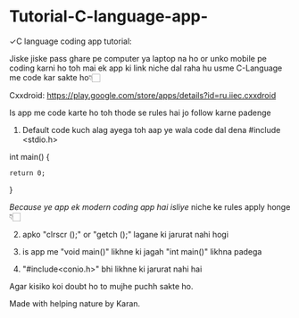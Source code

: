 # Tutorial-C-language-app-

✓C language coding app tutorial:

Jiske jiske pass ghare pe computer ya laptop na ho or unko mobile pe coding karni ho toh mai ek app ki link niche dal raha hu usme C-Language me code kar sakte ho👇🏻

Cxxdroid:
https://play.google.com/store/apps/details?id=ru.iiec.cxxdroid

Is app me code karte ho toh thode se rules hai jo follow karne padenge 

1. Default code kuch alag ayega toh aap ye wala code dal dena
#include <stdio.h>

int main() {
    
    
    return 0;
}

*Because ye app ek modern coding app hai isliye* niche ke rules apply honge👇🏻

2. apko "clrscr ();" or "getch ();" lagane ki jarurat nahi hogi

3. is app me "void main()" likhne ki jagah "int main()" likhna padega

4. "#include<conio.h>" bhi likhne ki jarurat nahi hai

Agar kisiko koi doubt ho to mujhe puchh sakte ho.

Made with helping nature by Karan.
